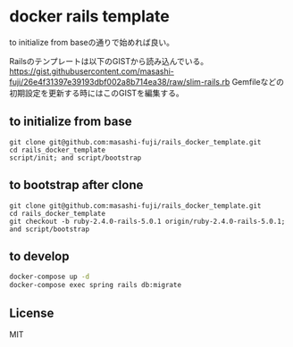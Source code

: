 # docker rails template

to initialize from baseの通りで始めれば良い。

Railsのテンプレートは以下のGISTから読み込んでいる。
https://gist.githubusercontent.com/masashi-fuji/26e4f31397e39193dbf002a8b714ea38/raw/slim-rails.rb
Gemfileなどの初期設定を更新する時にはこのGISTを編集する。


## to initialize from base

```fish
git clone git@github.com:masashi-fuji/rails_docker_template.git
cd rails_docker_template
script/init; and script/bootstrap
```

## to bootstrap after clone

```fish
git clone git@github.com:masashi-fuji/rails_docker_template.git
cd rails_docker_template
git checkout -b ruby-2.4.0-rails-5.0.1 origin/ruby-2.4.0-rails-5.0.1; and script/bootstrap
```

## to develop

```bash
docker-compose up -d
docker-compose exec spring rails db:migrate
```

## License

MIT
